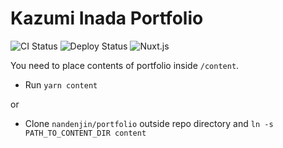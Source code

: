 # Kazumi Inada Portfolio

![CI Status](https://img.shields.io/github/actions/workflow/status/nandenjin/nandenjin.com/push.yml?label=CI&style=flat-square)
![Deploy Status](https://img.shields.io/github/actions/workflow/status/nandenjin/nandenjin.com/delivery.yml?label=Deploy&style=flat-square)
![Nuxt.js](https://img.shields.io/github/package-json/dependency-version/nandenjin/nandenjin.com/nuxt?style=flat-square&logo=nuxt.js)


You need to place contents of portfolio inside `/content`.

- Run `yarn content`

or

- Clone `nandenjin/portfolio` outside repo directory and `ln -s PATH_TO_CONTENT_DIR content`
